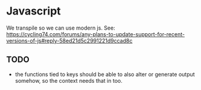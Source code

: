 # Javascript

We transpile so we can use modern js. See:
<https://cycling74.com/forums/any-plans-to-update-support-for-recent-versions-of-js#reply-58ed21d5c2991221d9ccad8c>

## TODO

* the functions tied to keys should be able to also alter or generate output
 somehow, so the context needs that in too.
